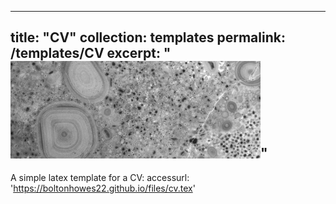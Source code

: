 
---
title: "CV"
collection: templates
permalink: /templates/CV
excerpt: "<img src='/images/ooids/cover_slide-1.png' width='400'>"
---

A simple latex template for a CV:
accessurl: 'https://boltonhowes22.github.io/files/cv.tex'
